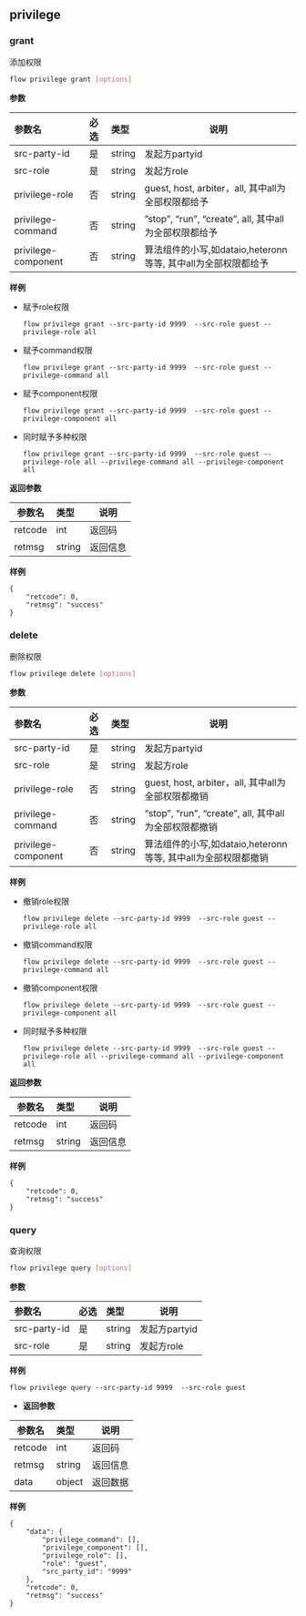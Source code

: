 ## privilege

### grant

添加权限

```bash
flow privilege grant [options]
```

**参数**

| 参数名              | 必选 | 类型   | 说明                                                         |
| :------------------ | :--- | :----- | ------------------------------------------------------------ |
| src-party-id        | 是   | string | 发起方partyid                                                |
| src-role            | 是   | string | 发起方role                                                   |
| privilege-role      | 否   | string | guest, host, arbiter，all, 其中all为全部权限都给予           |
| privilege-command   | 否   | string | ”stop”, “run”, “create”, all, 其中all为全部权限都给予        |
| privilege-component | 否   | string | 算法组件的小写,如dataio,heteronn等等, 其中all为全部权限都给予 |

**样例**

- 赋予role权限

  ```shell
  flow privilege grant --src-party-id 9999  --src-role guest --privilege-role all
  ```

- 赋予command权限

  ```shell
  flow privilege grant --src-party-id 9999  --src-role guest --privilege-command all
  ```

- 赋予component权限

  ```shell
  flow privilege grant --src-party-id 9999  --src-role guest --privilege-component all
  ```

- 同时赋予多种权限

  ```shell
  flow privilege grant --src-party-id 9999  --src-role guest --privilege-role all --privilege-command all --privilege-component all
  ```

**返回参数**

| 参数名  | 类型   | 说明     |
| ------- | :----- | -------- |
| retcode | int    | 返回码   |
| retmsg  | string | 返回信息 |

**样例**

```shell
{
    "retcode": 0,
    "retmsg": "success"
}
```

### delete

删除权限

```bash
flow privilege delete [options]
```

**参数**

| 参数名              | 必选 | 类型   | 说明                                                         |
| :------------------ | :--- | :----- | ------------------------------------------------------------ |
| src-party-id        | 是   | string | 发起方partyid                                                |
| src-role            | 是   | string | 发起方role                                                   |
| privilege-role      | 否   | string | guest, host, arbiter，all, 其中all为全部权限都撤销           |
| privilege-command   | 否   | string | “stop”, “run”, “create”, all, 其中all为全部权限都撤销        |
| privilege-component | 否   | string | 算法组件的小写,如dataio,heteronn等等, 其中all为全部权限都撤销 |

**样例**

- 撤销role权限

  ```shell
  flow privilege delete --src-party-id 9999  --src-role guest --privilege-role all
  ```

- 撤销command权限

  ```shell
  flow privilege delete --src-party-id 9999  --src-role guest --privilege-command all
  ```

- 撤销component权限

  ```shell
  flow privilege delete --src-party-id 9999  --src-role guest --privilege-component all
  ```

- 同时赋予多种权限

  ```shell
  flow privilege delete --src-party-id 9999  --src-role guest --privilege-role all --privilege-command all --privilege-component all
  ```

**返回参数**

| 参数名  | 类型   | 说明     |
| ------- | :----- | -------- |
| retcode | int    | 返回码   |
| retmsg  | string | 返回信息 |

**样例**

```shell
{
    "retcode": 0,
    "retmsg": "success"
}
```

### query

查询权限

```bash
flow privilege query [options]
```

**参数**

| 参数名       | 必选 | 类型   | 说明          |
| :----------- | :--- | :----- | ------------- |
| src-party-id | 是   | string | 发起方partyid |
| src-role     | 是   | string | 发起方role    |

**样例**

```shell
flow privilege query --src-party-id 9999  --src-role guest
```

- **返回参数**


| 参数名  | 类型   | 说明     |
| ------- | :----- | -------- |
| retcode | int    | 返回码   |
| retmsg  | string | 返回信息 |
| data    | object | 返回数据 |

**样例**

```shell
{
    "data": {
        "privilege_command": [],
        "privilege_component": [],
        "privilege_role": [],
        "role": "guest",
        "src_party_id": "9999"
    },
    "retcode": 0,
    "retmsg": "success"
}

```
